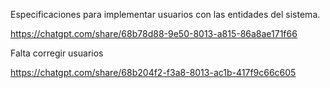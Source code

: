 Especificaciones para implementar usuarios con las entidades del sistema.

https://chatgpt.com/share/68b78d88-9e50-8013-a815-86a8ae171f66

Falta corregir usuarios

https://chatgpt.com/share/68b204f2-f3a8-8013-ac1b-417f9c66c605